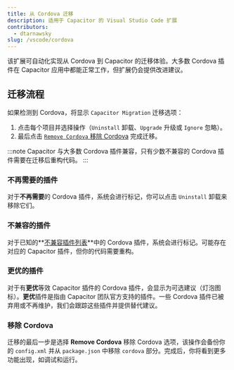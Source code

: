 ```yaml
---
title: 从 Cordova 迁移
description: 适用于 Capacitor 的 Visual Studio Code 扩展
contributors:
  - dtarnawsky
slug: /vscode/cordova
---
```


该扩展可自动化实现从 Cordova 到 Capacitor 的迁移体验。大多数 Cordova 插件在 Capacitor 应用中都能正常工作，但扩展仍会提供改进建议。

## 迁移流程

如果检测到 Cordova，将显示 `Capacitor Migration` 迁移选项：
1. 点击每个项目并选择操作（`Uninstall` 卸载、`Upgrade` 升级或 `Ignore` 忽略）。
2. 最后点击 [`Remove Cordova` 移除 Cordova](#remove-cordova) 完成迁移。

:::note
Capacitor 与大多数 Cordova 插件兼容，只有少数不兼容的 Cordova 插件需要在迁移后重构代码。
:::

### 不再需要的插件
对于**不再需要**的 Cordova 插件，系统会进行标记，你可以点击 `Uninstall` 卸载来移除它们。

### 不兼容的插件
对于已知的**[不兼容插件列表](https://capacitorjs.com/docs/plugins/cordova#known-incompatible-plugins)**中的 Cordova 插件，系统会进行标记。可能存在对应的 Capacitor 插件，但你的代码需要重构。

### 更优的插件
对于有**更优**等效 Capacitor 插件的 Cordova 插件，会显示为可选建议（灯泡图标）。**更优**插件是指由 Capacitor 团队官方支持的插件。一些 Cordova 插件已被弃用或不再维护，我们会跟踪这些插件并提供替代建议。

### 移除 Cordova

迁移的最后一步是选择 **Remove Cordova** 移除 Cordova 选项，该操作会备份你的 `config.xml` 并从 `package.json` 中移除 `cordova` 部分。完成后，你将看到更多功能出现，如调试和运行。